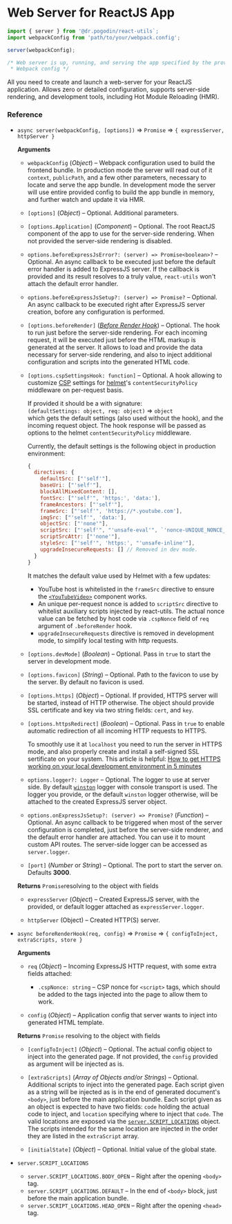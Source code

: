 # Web Server for ReactJS App

```js
import { server } from '@dr.pogodin/react-utils`;
import webpackConfig from 'path/to/your/webpack.config';

server(webpackConfig);

/* Web server is up, running, and serving the app specified by the provided
 * Webpack config */
```

All you need to create and launch a web-server for your ReactJS application.
Allows zero or detailed configuration, supports server-side rendering, and
development tools, including Hot Module Reloading (HMR).

### Reference

- `async server(webpackConfig, [options])` &rArr; `Promise` &rArr;
  `{ expressServer, httpServer }`

  **Arguments**

  - `webpackConfig` (_Object_) &ndash; Webpack configuration used to build
    the frontend bundle. In production mode the server will read out of it
    `context`, `publicPath`, and a few other parameters, necessary to locate
    and serve the app bundle. In development mode the server will use entire
    provided config to build the app bundle in memory, and further watch and
    update it via HMR.

  - `[options]` (_Object_) &ndash; Optional. Additional parameters.

  - `[options.Application]` (_Component_) &ndash; Optional. The root ReactJS
    component of the app to use for the server-side rendering. When not provided
    the server-side rendering is disabled.

  - `options.beforeExpressJsError?: (server) => Promise<boolean>?` &ndash;
    Optional. An async callback to be executed just before the default error
    handler is added to ExpressJS server. If the callback is provided and its
    result resolves to a truly value, `react-utils` won't attach the default
    error handler.

  - `options.beforeExpressJsSetup?: (server) => Promise?` &ndash; Optional.
    An async callback to be executed right after ExpressJS server creation,
    bofore any configuration is performed.

  - `[options.beforeRender]` ([_Before Render Hook_](#before-render-hook))
    &ndash; Optional. The hook to run just before the server-side rendering.
    For each incoming request, it will be executed just before the HTML markup
    is generated at the server. It allows to load and provide the data necessary
    for server-side rendering, and also to inject additional configuration and
    scripts into the generated HTML code.

  - `[options.cspSettingsHook: function]` &ndash; Optional. A hook allowing
    to customize [CSP](https://developer.mozilla.org/en-US/docs/Web/HTTP/CSP)
    settings for [helmet](https://github.com/helmetjs/helmet)'s
    `contentSecurityPolicy` middleware on per-request basis.

    If provided it should be a with signature: \
    `(defaultSettings: object, req: object)` &rArr; `object` \
    which gets the default settings (also used without the hook),
    and the incoming request object. The hook response will be passed
    as options to the helmet `contentSecurityPolicy` middleware.

    Currently, the default settings is the following object in production
    environment:
    ```js
    {
      directives: {
        defaultSrc: ["'self'"],
        baseUri: ["'self'"],
        blockAllMixedContent: [],
        fontSrc: ["'self'", 'https:', 'data:'],
        frameAncestors: ["'self'"],
        frameSrc: ["'self'", 'https://*.youtube.com'],
        imgSrc: ["'self'", 'data:'],
        objectSrc: ["'none'"],
        scriptSrc: ["'self'", "'unsafe-eval'", `'nonce-UNIQUE_NONCE_VALUE'`],
        scriptSrcAttr: ["'none'"],
        styleSrc: ["'self'", 'https:', "'unsafe-inline'"],
        upgradeInsecureRequests: [] // Removed in dev mode.
      }
    }
    ```
    It matches the default value used by Helmet with a few updates:
    - YouTube host is whitelisted in the `frameSrc` directive to ensure
      the [`<YouTubeVideo>`](./YouTubeVideo.md) component works.
    - An unique per-request nonce is added to `scriptSrc` directive to
      whitelist auxiliary scripts injected by react-utils. The actual nonce
      value can be fetched by host code via `.cspNonce` field of `req` argument
      of `.beforeRender` hook.
    - `upgradeInsecureRequests` directive is removed in development mode,
      to simplify local testing with http requests.

  - `[options.devMode]` (_Boolean_) &ndash; Optional. Pass in `true` to start
    the server in development mode.

  - `[options.favicon]` (_String_) &ndash; Optional. Path to the favicon to use
    by the server. By default no favicon is used.

  - `[options.https]` (_Object_) &ndash; Optional. If provided, HTTPS server
    will be started, instead of HTTP otherwise. The object should provide SSL
    certificate and key via two string fields: `cert`, and `key`.

  - `[options.httpsRedirect]` (_Boolean_) &ndash; Optional. Pass in `true`
    to enable automatic redirection of all incoming HTTP requests to HTTPS.

    To smoothly use it at `localhost` you need to run the server in HTTPS mode,
    and also properly create and install a self-signed SSL sertificate on your
    system. This article is helpful:
    [How to get HTTPS working on your local development environment in 5 minutes](https://medium.freecodecamp.org/how-to-get-https-working-on-your-local-development-environment-in-5-minutes-7af615770eec)

  - `options.logger?: Logger` &ndash; Optional. The logger to use at server
    side. By default [`winston`](https://www.npmjs.com/package/winston) logger
    with console transport is used. The logger you provide, or the default
    `winston` logger otherwise, will be attached to the created ExpressJS server
    object.

  - `options.onExpressJsSetup?: (server) => Promise?` (_Function_) &ndash;
    Optional. An async callback to be triggered when most of the server
    configuration is completed, just before the server-side renderer,
    and the default error handler are attached. You can use it to mount
    custom API routes. The server-side logger can be accessed as `server.logger`.

  - `[port]` (_Number_ or _String_) &ndash; Optional. The port to start
    the server on. Defaults **3000**.

  **Returns** `Promise`resolving to the object with fields

  - `expressServer` (_Object_) &ndash; Created ExpressJS server, with
    the provided, or default logger attached as `expressServer.logger`.

  - `httpServer` (Object) &ndash; Created HTTP(S) server.

- <a name="before-render-hook"></a>
  `async beforeRenderHook(req, config)` &rArr; `Promise` &rArr;
  `{ configToInject, extraScripts, store }`

  **Arguments**

  - `req` (_Object_) &ndash; Incoming ExpressJS HTTP request, with some extra
    fields attached:

    - `.cspNonce: string` &ndash; CSP nonce for `<script>` tags, which should be
      added to the tags injected into the page to allow them to work.

  - `config` (_Object_) &ndash; Application config that server wants to
    inject into generated HTML template.

  **Returns** `Promise` resolving to the object with fields
  
  - `[configToInject]` (_Object_) &ndash; Optional. The actual config object to
    inject into the generated page. If not provided, the `config` provided as
    argument will be injected as is.

  - `[extraScripts]` (_Array of Objects and/or Strings_) &ndash; Optional.
    Additional scripts to inject into the generated page. Each script given
    as a string will be injected as is in the end of generated document's
    `<body>`, just before the main application bundle. Each script given as
    an object is expected to have two fields: `code` holding the actual code
    to inject, and `location` specifying where to inject that `code`. The valid
    locations are exposed via
    the [`server.SCRIPT_LOCATIONS`](#script-locations) object. The scripts
    intended for the same location are injected in the order they are listed
    in the `extraScript` array.

  - `[initialState]` (_Object_) &ndash; Optional. Initial value of the global state.

- <a name="script-locations"></a> `server.SCRIPT_LOCATIONS`
  
  - `server.SCRIPT_LOCATIONS.BODY_OPEN` &ndash; Right after the opening `<body>`
    tag.
  - `server.SCRIPT_LOCATIONS.DEFAULT` &ndash; In the end of `<body>` block, just
    before the main application bundle.
  - `server.SCRIPT_LOCATIONS.HEAD_OPEN` &ndash; Right after the opening `<head>`
    tag.
